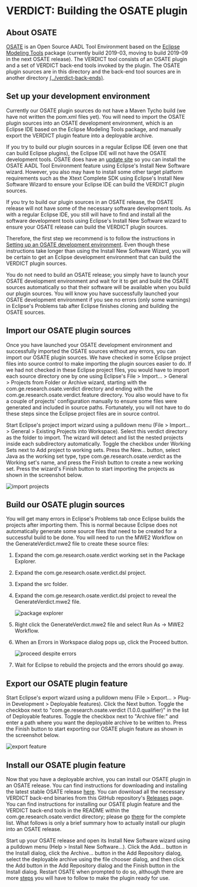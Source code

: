 # VERDICT: Building the OSATE plugin

## About OSATE

[OSATE](https://osate.org/about-osate.html) is an Open Source AADL
Tool Environment based on the [Eclipse Modeling
Tools](https://www.eclipse.org/downloads/packages/release/2019-03/r/eclipse-modeling-tools)
package (currently build 2019-03, moving to build 2019-09 in the next
OSATE release).  The VERDICT tool consists of an OSATE plugin and a
set of VERDICT back-end tools invoked by the plugin.  The OSATE plugin
sources are in this directory and the back-end tool sources are in
another directory [(../verdict-back-ends)](../verdict-back-ends).

## Set up your development environment

Currently our OSATE plugin sources do not have a Maven Tycho build (we
have not written the pom.xml files yet).  You will need to import the
OSATE plugin sources into an OSATE development environment, which is
an Eclipse IDE based on the Eclipse Modeling Tools package, and
manually export the VERDICT plugin feature into a deployable archive.

If you try to build our plugin sources in a regular Eclipse IDE (even
one that can build Eclipse plugins), the Eclipse IDE will not have the
OSATE development tools.  OSATE does have an [update
site](https://osate-build.sei.cmu.edu/download/osate/stable/latest/updates/)
so you can install the OSATE AADL Tool Environment feature using
Eclipse's Install New Software wizard.  However, you also may have to
install some other target platform requirements such as the Xtext
Complete SDK using Eclipse's Install New Software Wizard to ensure
your Eclipse IDE can build the VERDICT plugin sources.

If you try to build our plugin sources in an OSATE release, the OSATE
release will not have some of the necessary software development
tools.  As with a regular Eclipse IDE, you still will have to
find and install all the software development tools using Eclipse's
Install New Software wizard to ensure your OSATE release can build the
VERDICT plugin sources.

Therefore, the first step we recommend is to follow the instructions
in [Setting up an OSATE development
environment](https://osate.org/setup-development.html).  Even though
these instructions take longer than using the Install New Software
Wizard, you will be certain to get an Eclipse development environment
that can build the VERDICT plugin sources.

You do not need to build an OSATE release; you simply have to launch
your OSATE development environment and wait for it to get and build
the OSATE sources automatically so that their software will be
available when you build our plugin sources.  You will know you have
successfully launched your OSATE development environment if you see no
errors (only some warnings) in Eclipse's Problems tab after Eclipse
finishes cloning and building the OSATE sources.

## Import our OSATE plugin sources

Once you have launched your OSATE development environment and
successfully imported the OSATE sources without any errors, you can
import our OSATE plugin sources.  We have checked in some Eclipse
project files into source control to make importing the plugin sources
easier to do.  If we had not checked in these Eclipse project files,
you would have to import each source directory one by one using
Eclipse's File > Import... > General > Projects from Folder or Archive
wizard, starting with the com.ge.research.osate.verdict directory and
ending with the com.ge.research.osate.verdict.feature directory.  You
also would have to fix a couple of projects' configuration manually to
ensure some files were generated and included in source paths.
Fortunately, you will not have to do these steps since the Eclipse
project files are in source control.

Start Eclipse's project import wizard using a pulldown menu (File >
Import... > General > Existing Projects into Workspace).  Select this
verdict directory as the folder to import.  The wizard will detect and
list the nested projects inside each subdirectory automatically.
Toggle the checkbox under Working Sets next to Add project to working
sets.  Press the New... button, select Java as the working set type,
type com.ge.research.osate.verdict as the Working set's name, and
press the Finish button to create a new working set.  Press the
wizard's Finish button to start importing the projects as shown in the
screenshot below.

![import projects](../../docs/images/import-projects.png)

## Build our OSATE plugin sources

You will get many errors in Eclipse's Problems tab once Eclipse builds
the projects after importing them.  This is normal because Eclipse
does not automatically generate some source files that need to be
created for a successful build to be done.  You will need to run the
MWE2 Workflow on the GenerateVerdict.mwe2 file to create these source
files:

1. Expand the com.ge.research.osate.verdict working set in the Package
   Explorer.
2. Expand the com.ge.research.osate.verdict.dsl project.
3. Expand the src folder.
4. Expand the com.ge.research.osate.verdict.dsl project to reveal the
   GenerateVerdict.mwe2 file.

   ![package explorer](../../docs/images/package-explorer.png)
5. Right click the GenerateVerdict.mwe2 file and select Run As -> MWE2
   Workflow.
6. When an Errors in Workspace dialog pops up, click the Proceed
   button.

   ![proceed despite errors](../../docs/images/proceed-despite-errors.png)
7. Wait for Eclipse to rebuild the projects and the errors should go
   away.

## Export our OSATE plugin feature

Start Eclipse's export wizard using a pulldown menu (File >
Export... > Plug-in Development > Deployable features).  Click the
Next button.  Toggle the checkbox next to
"com.ge.research.osate.verdict (1.0.0.qualifier)" in the list of
Deployable features.  Toggle the checkbox next to "Archive file:" and
enter a path where you want the deployable archive to be written to.
Press the Finish button to start exporting our OSATE plugin feature as
shown in the screenshot below.

![export feature](../../docs/images/export-feature.png)

## Install our OSATE plugin feature

Now that you have a deployable archive, you can install our OSATE
plugin in an OSATE release.  You can find instructions for downloading
and installing the latest stable OSATE release
[here](https://osate.org/download-and-install.html).  You can download
all the necessary VERDICT back-end binaries from this GitHub
repository's
[Releases](https://github.com/ge-high-assurance/VERDICT/releases)
page.  You can find instructions for installing our OSATE plugin
feature and the VERDICT back-end tools in the README within the
com.ge.research.osate.verdict directory; please go
[there](com.ge.research.osate.verdict/README.md) for the complete
list.  What follows is only a brief summary how to actually install
our plugin into an OSATE release.

Start up your OSATE release and open its Install New Software wizard
using a pulldown menu (Help > Install New Software...).  Click the
Add... button in the Install dialog, click the Archive... button in
the Add Repository dialog, select the deployable archive using the
file chooser dialog, and then click the Add button in the Add
Repository dialog and the Finish button in the Install dialog.
Restart OSATE when prompted to do so, although there are more
[steps](com.ge.research.osate.verdict/README.md) you will have to
follow to make the plugin ready for use.
